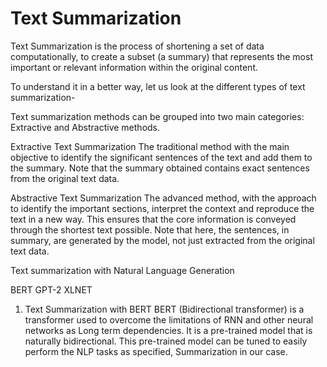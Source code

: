 # Text Summarization
Text Summarization is the process of shortening a set of data computationally, to create a subset (a summary) that represents the most important or relevant information within the original content.

To understand it in a better way, let us look at the different types of text summarization-

Text summarization methods can be grouped into two main categories: Extractive and Abstractive methods.

Extractive Text Summarization
The traditional method with the main objective to identify the significant sentences of the text and add them to the summary. Note that the summary obtained contains exact sentences from the original text data.

Abstractive Text Summarization
The advanced method, with the approach to identify the important sections, interpret the context and reproduce the text in a new way. This ensures that the core information is conveyed through the shortest text possible. Note that here, the sentences, in summary, are generated by the model, not just extracted from the original text data.

Text summarization with Natural Language Generation

BERT
GPT-2
XLNET
1. Text Summarization with BERT
BERT (Bidirectional transformer) is a transformer used to overcome the limitations of RNN and other neural networks as Long term dependencies. It is a pre-trained model that is naturally bidirectional. This pre-trained model can be tuned to easily perform the NLP tasks as specified, Summarization in our case.
